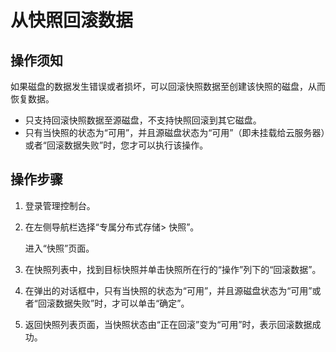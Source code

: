 # 从快照回滚数据<a name="ZH-CN_TOPIC_0170873788"></a>

## 操作须知<a name="section45077644"></a>

如果磁盘的数据发生错误或者损坏，可以回滚快照数据至创建该快照的磁盘，从而恢复数据。

-   只支持回滚快照数据至源磁盘，不支持快照回滚到其它磁盘。
-   只有当快照的状态为“可用”，并且源磁盘状态为“可用”（即未挂载给云服务器）或者“回滚数据失败”时，您才可以执行该操作。

## 操作步骤<a name="section3045617"></a>

1.  登录管理控制台。
2.  在左侧导航栏选择“专属分布式存储\> 快照”。

    进入“快照”页面。

3.  在快照列表中，找到目标快照并单击快照所在行的“操作”列下的“回滚数据”。
4.  在弹出的对话框中，只有当快照的状态为“可用”，并且源磁盘状态为“可用”或者“回滚数据失败”时，才可以单击“确定”。
5.  返回快照列表页面，当快照状态由“正在回滚”变为“可用”时，表示回滚数据成功。

